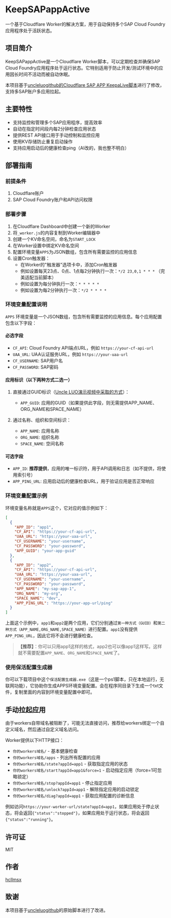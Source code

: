 # KeepSAPappActive

一个基于Cloudflare Worker的解决方案，用于自动保持多个SAP Cloud Foundry应用程序处于活跃状态。

## 项目简介

KeepSAPappActive是一个Cloudflare Worker脚本，可以定期检查并确保SAP Cloud Foundry应用程序处于运行状态。它特别适用于防止开发/测试环境中的应用因长时间不活动而被自动休眠。

本项目基于[uncleluogithub的Cloudflare SAP APP KeepaLive脚本](https://gist.github.com/uncleluogithub/083775a84afbff11f1057695ce29fddb)进行了修改，支持多SAP账户多应用拉起。

## 主要特性

- 支持监控和管理多个SAP应用程序，提高效率
- 自动在指定时间段内每2分钟检查应用状态
- 提供REST API接口用于手动控制和监控应用
- 使用KV存储防止重复启动操作
- 支持应用启动后的健康检查ping（AI改的，我也整不明白）

## 部署指南

### 前提条件

1. Cloudflare账户
2. SAP Cloud Foundry账户和API访问权限

### 部署步骤

1. 在Cloudflare Dashboard中创建一个新的Worker
2. 将`_worker.js`的内容复制到Worker编辑器中
3. 创建一个KV命名空间，命名为`START_LOCK`
4. 在Worker设置中绑定KV命名空间
5. 配置环境变量`APPS`为JSON数组，包含所有需要监控的应用信息
6. 设置Cron触发器：
   - 在Worker的"触发器"选项卡中，添加Cron触发器
   - 例如设置每天23点、0点、1点每2分钟执行一次：`*/2 23,0,1 * * *` （完美适配当前脚本）
   - 例如设置为每分钟执行一次：`* * * * *`
   - 例如设置为每2分钟执行一次：`*/2 * * * *`

### 环境变量配置说明

`APPS` 环境变量是一个JSON数组，包含所有需要监控的应用信息。每个应用配置包含以下字段：

#### 必选字段
- `CF_API`: Cloud Foundry API端点URL，例如 `https://your-cf-api-url`
- `UAA_URL`: UAA认证服务URL，例如 `https://your-uaa-url`
- `CF_USERNAME`: SAP用户名
- `CF_PASSWORD`: SAP密码

#### 应用标识（以下两种方式二选一）
1. 直接通过GUID标识（[Uncle LUO演示视频中采取的方式](https://youtu.be/w-j8yPE2fKg?t=188)）：
   - `APP_GUID`: 应用的GUID（如果提供此字段，则无需提供APP_NAME、ORG_NAME和SPACE_NAME）

2. 通过名称、组织和空间标识：
   - `APP_NAME`: 应用名称
   - `ORG_NAME`: 组织名称
   - `SPACE_NAME`: 空间名称

#### 可选字段
- `APP_ID`: **推荐提供**，应用的唯一标识符，用于API调用和日志（如不提供，将使用索引号）
- `APP_PING_URL`: 应用启动后的健康检查URL，用于验证应用是否正常响应

### 环境变量配置示例

环境变量名称就是`APPS`这个，它对应的值示例如下：

```json
[
  {
    "APP_ID": "app1",
    "CF_API": "https://your-cf-api-url",
    "UAA_URL": "https://your-uaa-url",
    "CF_USERNAME": "your-username",
    "CF_PASSWORD": "your-password",
    "APP_GUID": "your-app-guid"
  },
  {
    "APP_ID": "app2",
    "CF_API": "https://your-cf-api-url",
    "UAA_URL": "https://your-uaa-url",
    "CF_USERNAME": "your-username",
    "CF_PASSWORD": "your-password",
    "APP_NAME": "my-sap-app-1",
    "ORG_NAME": "my-org",
    "SPACE_NAME": "dev",
    "APP_PING_URL": "https://your-app-url/ping"
  }
]
```

上面这个示例中，`app1`和`app2`是两个应用，它们分别通过`第一种方式（GUID）`和`第二种方式（APP_NAME,ORG_NAME,SPACE_NAME）`进行配置。`app1`没有提供`APP_PING_URL`，因此它将不会进行健康检查。
> **【推荐】**：你可以只用app1这样的格式，app2也可以像app1这样写。这样就不需要配置`APP_NAME`、`ORG_NAME`和`SPACE_NAME`了。

### 使用保活配置生成器

你可以下载项目中这个`保活配置生成器.exe`（这是一个ps1脚本，只在本地运行，无联网功能），它协助你生成APPS环境变量配置。会在程序同目录下生成一个txt文件，复制里面的内容到环境变量配置中即可。

## 手动拉起应用

由于workers自带域名被阻断了，可能无法直接访问，推荐给workers绑定一个自定义域名，然后通过自定义域名访问。

Worker提供以下HTTP接口：

- `你的workers域名/` - 基本健康检查
- `你的workers域名/apps` - 列出所有配置的应用
- `你的workers域名/state?appId=app1` - 获取指定应用的状态
- `你的workers域名/start?appId=app1&force=1` - 启动指定应用（force=1可忽略锁定）
- `你的workers域名/stop?appId=app1` - 停止指定应用
- `你的workers域名/unlock?appId=app1` - 解除指定应用的启动锁定
- `你的workers域名/diag?appId=app1` - 获取应用配置的诊断信息

例如访问`https://your-worker-url/state?appId=app1`，如果应用处于停止状态，将会返回`{"status":"stopped"}`，如果应用处于运行状态，将会返回`{"status":"running"}`。

## 许可证

MIT

## 作者

[hcllmsx](https://github.com/hcllmsx/KeepSAPappActive)

## 致谢

本项目基于[uncleluogithub](https://gist.github.com/uncleluogithub/083775a84afbff11f1057695ce29fddb)的原始脚本进行了改进。